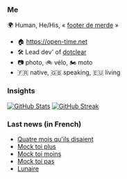 ### Me

🌍 Human, He/His, « [footer de merde](https://open-time.net/post/2013/07/17/La-veritable-histoire-du-Footer-de-merde-) » 
* 🏠 https://open-time.net 
* 🛠️ Lead dev' of [dotclear](https://git.dotclear.org/dev/dotclear)
* 📷 photo, 🚲 vélo, 🏍️ moto 
* 🇫🇷 native, 🇬🇧 speaking, 🇪🇺 living

### Insights

[![GitHub Stats](https://github-readme-stats.vercel.app/api?username=franck-paul)](https://github.com/franck-paul)
[![GitHub Streak](https://github-readme-streak-stats.herokuapp.com?user=franck-paul)](https://git.io/streak-stats)

### Last news (in French)

<!-- BLOG-POST-LIST:START -->
- [Quatre mois qu&#39;ils disaient](https://open-time.net/post/2023/03/20/Quatre-mois-qu-ils-disaient)
- [Mock toi plus](https://open-time.net/post/2023/03/19/Mock-toi-plus)
- [Mock toi moins](https://open-time.net/post/2023/03/18/Mock-toi-moins)
- [Mock toi pas](https://open-time.net/post/2023/03/17/Mock-toi-pas)
- [Lunaire](https://open-time.net/post/2023/03/16/Lunaire)
<!-- BLOG-POST-LIST:END -->
